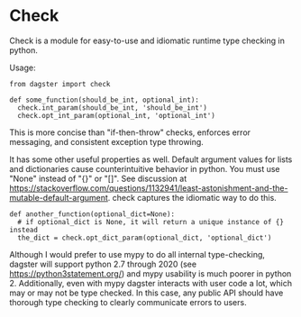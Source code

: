 # Check

Check is a module for easy-to-use and idiomatic runtime type checking in python.

Usage:

```
from dagster import check

def some_function(should_be_int, optional_int):
  check.int_param(should_be_int, 'should_be_int')
  check.opt_int_param(optional_int, 'optional_int')

```

This is more concise than "if-then-throw" checks, enforces error messaging, and consistent exception type throwing.

It has some other useful properties as well. Default argument values for lists and dictionaries cause counterintuitive behavior
in python. You must use "None" instead of "{}" or "[]". See discussion at https://stackoverflow.com/questions/1132941/least-astonishment-and-the-mutable-default-argument.
check captures the idiomatic way to do this.

```
def another_function(optional_dict=None):
  # if optional_dict is None, it will return a unique instance of {} instead
  the_dict = check.opt_dict_param(optional_dict, 'optional_dict')

```

Although I would prefer to use mypy to do all internal type-checking, dagster will support python 2.7 through 2020 (see https://python3statement.org/)
and mypy usability is much poorer in python 2. Additionally, even with mypy dagster interacts with user code a lot, which may
or may not be type checked. In this case, any public API should have thorough type checking to clearly communicate errors to users.
